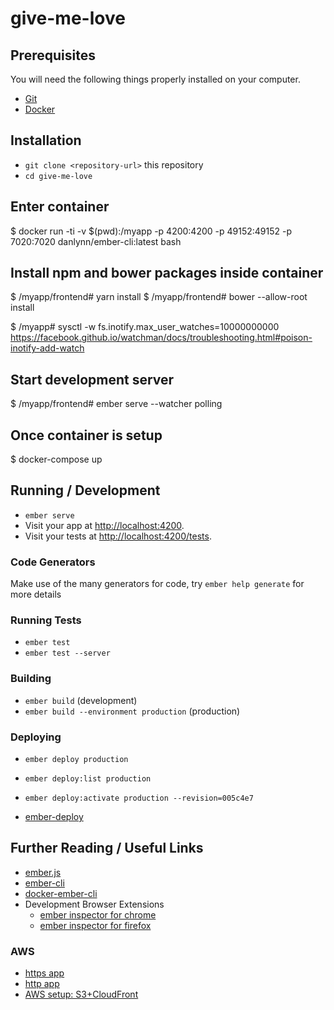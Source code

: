 # give-me-love

## Prerequisites

You will need the following things properly installed on your computer.

* [Git](https://git-scm.com/)
* [Docker](https://www.docker.com/)

## Installation

* `git clone <repository-url>` this repository
* `cd give-me-love`

## Enter container

$ docker run -ti -v $(pwd):/myapp -p 4200:4200 -p 49152:49152 -p 7020:7020 danlynn/ember-cli:latest bash

## Install npm and bower packages inside container

$ /myapp/frontend# yarn install
$ /myapp/frontend# bower --allow-root install

$ /myapp# sysctl -w fs.inotify.max_user_watches=10000000000
https://facebook.github.io/watchman/docs/troubleshooting.html#poison-inotify-add-watch

## Start development server

$ /myapp/frontend# ember serve --watcher polling

## Once container is setup
 
$ docker-compose up

## Running / Development

* `ember serve`
* Visit your app at [http://localhost:4200](http://localhost:4200).
* Visit your tests at [http://localhost:4200/tests](http://localhost:4200/tests).

### Code Generators

Make use of the many generators for code, try `ember help generate` for more details

### Running Tests

* `ember test`
* `ember test --server`

### Building

* `ember build` (development)
* `ember build --environment production` (production)

### Deploying

* `ember deploy production`
* `ember deploy:list production`
* `ember deploy:activate production --revision=005c4e7`

* [ember-deploy](http://ember-cli-deploy.com/docs/v1.0.x/deploying-your-app/)

## Further Reading / Useful Links

* [ember.js](https://emberjs.com/)
* [ember-cli](https://ember-cli.com/)
* [docker-ember-cli](https://hub.docker.com/r/danlynn/ember-cli/)
* Development Browser Extensions
  * [ember inspector for chrome](https://chrome.google.com/webstore/detail/ember-inspector/bmdblncegkenkacieihfhpjfppoconhi)
  * [ember inspector for firefox](https://addons.mozilla.org/en-US/firefox/addon/ember-inspector/)

### AWS

* [https app](https://d24zzlz44szl2b.cloudfront.net/)
* [http app](http://give-me-love.s3-website-sa-east-1.amazonaws.com/)
* [AWS setup: S3+CloudFront](http://blog.testdouble.com/posts/2015-11-03-deploying-ember-to-aws-cloudfront-using-ember-cli-deploy)